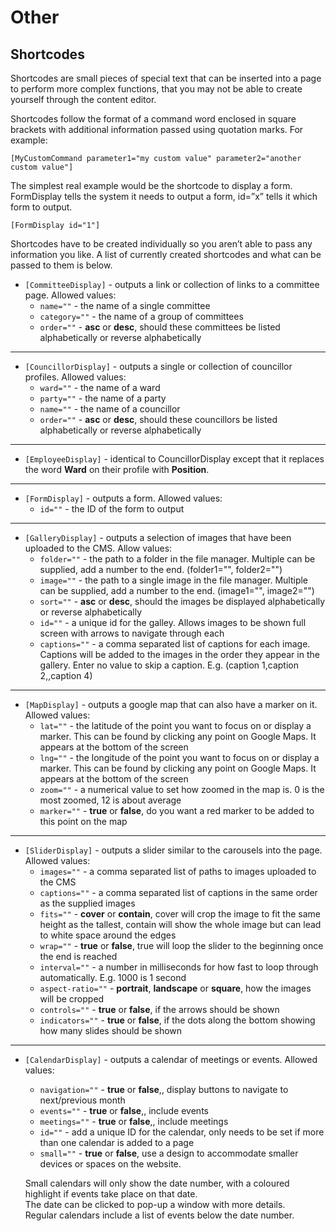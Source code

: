 # Other

## Shortcodes

Shortcodes are small pieces of special text that can be inserted into a page to perform more complex functions, that you may not be able to create yourself through the content editor. 

Shortcodes follow the format of a command word enclosed in square brackets with additional information passed using quotation marks. For example:

    [MyCustomCommand parameter1="my custom value" parameter2="another custom value"]

The simplest real example would be the shortcode to display a form. FormDisplay tells the system it needs to output a form, id=”x” tells it which form to output.

    [FormDisplay id="1"]

Shortcodes have to be created individually so you aren’t able to pass any information you like. A list of currently created shortcodes and what can be passed to them is below.

* `[CommitteeDisplay]` - outputs a link or collection of links to a committee page. Allowed values:
    * `name=""`     - the name of a single committee
	* `category=""` - the name of a group of committees
    * `order=""`    - **asc** or **desc**, should these committees be listed alphabetically or reverse alphabetically 

---

* `[CouncillorDisplay]` - outputs a single or collection of councillor profiles. Allowed values:
    * `ward=""`     - the name of a ward
    * `party=""`    - the name of a party
    * `name=""`     - the name of a councillor
    * `order=""`    - **asc** or **desc**, should these councillors be listed alphabetically or reverse alphabetically

---

* `[EmployeeDisplay]` - identical to CouncillorDisplay except that it replaces the word **Ward** on their profile with **Position**.

---

* `[FormDisplay]` - outputs a form. Allowed values:
    * `id=""`       - the ID of the form to output

---

* `[GalleryDisplay]` - outputs a selection of images that have been uploaded to the CMS. Allow values:
    * `folder=""`   - the path to a folder in the file manager. Multiple can be supplied, add a number to the end. (folder1="", folder2="")
    * `image=""`    - the path to a single image in the file manager. Multiple can be supplied, add a number to the end. (image1="", image2="")
    * `sort=""`     - **asc** or **desc**, should the images be displayed alphabetically or reverse alphabetically
    * `id=""`       - a unique id for the galley. Allows images to be shown full screen with arrows to navigate through each
    * `captions=""` - a comma separated list of captions for each image. Captions will be added to the images in the order they appear in the gallery. Enter no value to skip a caption. E.g. (caption 1,caption 2,,caption 4)

---

* `[MapDisplay]` - outputs a google map that can also have a marker on it. Allowed values:
    * `lat=""`      - the latitude of the point you want to focus on or display a marker. This can be found by clicking any point on Google Maps. It appears at the bottom of the screen
    * `lng=""`      - the longitude of the point you want to focus on or display a marker. This can be found by clicking any point on Google Maps. It appears at the bottom of the screen
    * `zoom=""`     - a numerical value to set how zoomed in the map is. 0 is the most zoomed, 12 is about average
    * `marker=""`   - **true** or **false**, do you want a red marker to be added to this point on the map

---

* `[SliderDisplay]` - outputs a slider similar to the carousels into the page. Allowed values:
    * `images=""`       - a comma separated list of paths to images uploaded to the CMS
    * `captions=""`     - a comma separated list of captions in the same order as the supplied images
    * `fits=""`         - **cover** or **contain**, cover will crop the image to fit the same height as the tallest, contain will show the whole image but can lead to white space around the edges
    * `wrap=""`         - **true** or **false**, true will loop the slider to the beginning once the end is reached
    * `interval=""`     - a number in milliseconds for how fast to loop through automatically. E.g. 1000 is 1 second
    * `aspect-ratio=""` - **portrait**, **landscape** or **square**, how the images will be cropped
    * `controls=""`     - **true** or **false**, if the arrows should be shown
    * `indicators=""`   - **true** or **false**, if the dots along the bottom showing how many slides should be shown

---

* `[CalendarDisplay]` - outputs a calendar of meetings or events. Allowed values:
    * `navigation=""`   - **true** or **false**,, display buttons to navigate to next/previous month
    * `events=""`       - **true** or **false**,, include events
    * `meetings=""`     - **true** or **false**,, include meetings
    * `id=""`           - add a unique ID for the calendar, only needs to be set if more than one calendar is added to a page
    * `small=""`        - **true** or **false**, use a design to accommodate smaller devices or spaces on the website. 
    
    Small calendars will only show the date number, with a coloured highlight if events take place on that date.
    <br>The date can be clicked to pop-up a window with more details.
    <br>Regular calendars include a list of events below the date number.